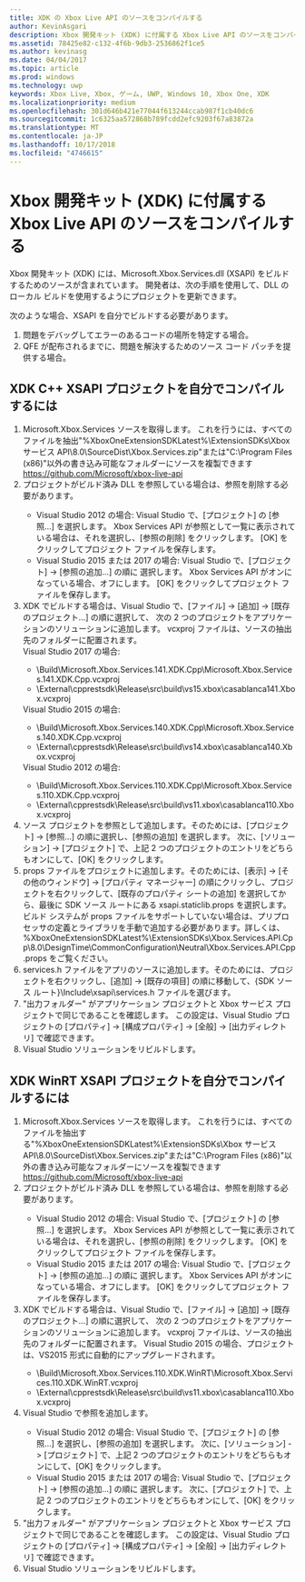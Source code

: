 ```yaml
---
title: XDK の Xbox Live API のソースをコンパイルする
author: KevinAsgari
description: Xbox 開発キット (XDK) に付属する Xbox Live API のソースをコンパイルする方法について説明します。
ms.assetid: 78425e82-c132-4f6b-9db3-2536862f1ce5
ms.author: kevinasg
ms.date: 04/04/2017
ms.topic: article
ms.prod: windows
ms.technology: uwp
keywords: Xbox Live, Xbox, ゲーム, UWP, Windows 10, Xbox One, XDK
ms.localizationpriority: medium
ms.openlocfilehash: 301d646b421e77044f613244ccab987f1cb40dc6
ms.sourcegitcommit: 1c6325aa572868b789fcdd2efc9203f67a83872a
ms.translationtype: MT
ms.contentlocale: ja-JP
ms.lasthandoff: 10/17/2018
ms.locfileid: "4746615"
---
```

# <a name="compile-the-xbox-developer-kit-xdk-xbox-live-api-source"></a>Xbox 開発キット (XDK) に付属する Xbox Live API のソースをコンパイルする

Xbox 開発キット (XDK) には、Microsoft.Xbox.Services.dll (XSAPI) をビルドするためのソースが含まれています。 開発者は、次の手順を使用して、DLL のローカル ビルドを使用するようにプロジェクトを更新できます。

次のような場合、XSAPI を自分でビルドする必要があります。
1. 問題をデバッグしてエラーのあるコードの場所を特定する場合。
1. QFE が配布されるまでに、問題を解決するためのソース コード パッチを提供する場合。

## <a name="to-compile-the-xdk-c-xsapi-project-for-yourself"></a>XDK C++ XSAPI プロジェクトを自分でコンパイルするには

<ol>
  <li> Microsoft.Xbox.Services ソースを取得します。 これを行うには、すべてのファイルを抽出"%XboxOneExtensionSDKLatest%\ExtensionSDKs\Xbox サービス API\8.0\SourceDist\Xbox.Services.zip"または"C:\Program Files (x86)"以外の書き込み可能なフォルダーにソースを複製できます<a href ="https://github.com/Microsoft/xbox-live-api">https://github.com/Microsoft/xbox-live-api</a></li>
  <li> プロジェクトがビルド済み DLL を参照している場合は、参照を削除する必要があります。</li>
    <ul>
      <li> Visual Studio 2012 の場合: Visual Studio で、[プロジェクト] の [参照...] を選択します。 Xbox Services API が参照として一覧に表示されている場合は、それを選択し、[参照の削除] をクリックします。 [OK] をクリックしてプロジェクト ファイルを保存します。</li>
      <li> Visual Studio 2015 または 2017 の場合: Visual Studio で、[プロジェクト] -> [参照の追加...] の順に 選択します。 Xbox Services API がオンになっている場合、オフにします。 [OK] をクリックしてプロジェクト ファイルを保存します。</li>
    </ul>
  <li> XDK でビルドする場合は、Visual Studio で、[ファイル] -> [追加] -> [既存のプロジェクト...] の順に選択して、 次の 2 つのプロジェクトをアプリケーションのソリューションに追加します。 vcxproj ファイルは、ソースの抽出先のフォルダーに配置されます。</li>
Visual Studio 2017 の場合: <ul>
      <li>\Build\Microsoft.Xbox.Services.141.XDK.Cpp\Microsoft.Xbox.Services.141.XDK.Cpp.vcxproj</li>   <li>\External\cpprestsdk\Release\src\build\vs15.xbox\casablanca141.Xbox.vcxproj</li>
    </ul>
Visual Studio 2015 の場合: <ul>
      <li>\Build\Microsoft.Xbox.Services.140.XDK.Cpp\Microsoft.Xbox.Services.140.XDK.Cpp.vcxproj</li> <li>\External\cpprestsdk\Release\src\build\vs14.xbox\casablanca140.Xbox.vcxproj</li>
    </ul>
Visual Studio 2012 の場合: <ul>
      <li>\Build\Microsoft.Xbox.Services.110.XDK.Cpp\Microsoft.Xbox.Services.110.XDK.Cpp.vcxproj</li> <li>\External\cpprestsdk\Release\src\build\vs11.xbox\casablanca110.Xbox.vcxproj</li>
    </ul>
    <li> ソース プロジェクトを参照として追加します。そのためには、[プロジェクト] -> [参照...] の順に選択し、[参照の追加] を選択します。 次に、[ソリューション] -> [プロジェクト] で、上記 2 つのプロジェクトのエントリをどちらもオンにして、[OK] をクリックします。</li>
    <li> props ファイルをプロジェクトに追加します。そのためには、[表示] -> [その他のウィンドウ] -> [プロパティ マネージャー] の順にクリックし、プロジェクトを右クリックして、[既存のプロパティ シートの追加] を選択してから、最後に SDK ソース ルートにある xsapi.staticlib.props を選択します。  ビルド システムが props ファイルをサポートしていない場合は、プリプロセッサの定義とライブラリを手動で追加する必要があります。詳しくは、%XboxOneExtensionSDKLatest%\ExtensionSDKs\Xbox.Services.API.Cpp\8.0\DesignTime\CommonConfiguration\Neutral\Xbox.Services.API.Cpp.props をご覧ください。</li>
    <li> services.h ファイルをアプリのソースに追加します。そのためには、プロジェクトを右クリックし、[追加] -> [既存の項目] の順に移動して、{SDK ソース ルート}\Include\xsapi\services.h ファイルを選びます。</li>
    <li> "出力フォルダー" がアプリケーション プロジェクトと Xbox サービス プロジェクトで同じであることを確認します。 この設定は、Visual Studio プロジェクトの [プロパティ] -> [構成プロパティ] -> [全般] -> [出力ディレクトリ] で確認できます。</li>
    <li> Visual Studio ソリューションをリビルドします。</li>
</ol>

## <a name="to-compile-the-xdk-winrt-xsapi-project-for-yourself"></a>XDK WinRT XSAPI プロジェクトを自分でコンパイルするには

<ol>
  <li> Microsoft.Xbox.Services ソースを取得します。 これを行うには、すべてのファイルを抽出する"%XboxOneExtensionSDKLatest%\ExtensionSDKs\Xbox サービス API\8.0\SourceDist\Xbox.Services.zip"または"C:\Program Files (x86)"以外の書き込み可能なフォルダーにソースを複製できます<a href ="https://github.com/Microsoft/xbox-live-api">https://github.com/Microsoft/xbox-live-api</a></li>
  <li> プロジェクトがビルド済み DLL を参照している場合は、参照を削除する必要があります。</li>
    <ul>
      <li> Visual Studio 2012 の場合: Visual Studio で、[プロジェクト] の [参照...] を選択します。 Xbox Services API が参照として一覧に表示されている場合は、それを選択し、[参照の削除] をクリックします。 [OK] をクリックしてプロジェクト ファイルを保存します。</li>
      <li> Visual Studio 2015 または 2017 の場合: Visual Studio で、[プロジェクト] -> [参照の追加...] の順に 選択します。 Xbox Services API がオンになっている場合、オフにします。 [OK] をクリックしてプロジェクト ファイルを保存します。</li>
    </ul>
  <li> XDK でビルドする場合は、Visual Studio で、[ファイル] -> [追加] -> [既存のプロジェクト...] の順に選択して、 次の 2 つのプロジェクトをアプリケーションのソリューションに追加します。 vcxproj ファイルは、ソースの抽出先のフォルダーに配置されます。  Visual Studio 2015 の場合、プロジェクトは、VS2015 形式に自動的にアップグレードされます。</li>
    <ul>
      <li>\Build\Microsoft.Xbox.Services.110.XDK.WinRT\Microsoft.Xbox.Services.110.XDK.WinRT.vcxproj</li> <li>\External\cpprestsdk\Release\src\build\vs11.xbox\casablanca110.Xbox.vcxproj</li>
    </ul>
  <li> Visual Studio で参照を追加します。</li>
    <ul>
      <li> Visual Studio 2012 の場合: Visual Studio で、[プロジェクト] の [参照...] を選択し、[参照の追加] を選択します。 次に、[ソリューション] -> [プロジェクト] で、上記 2 つのプロジェクトのエントリをどちらもオンにして、[OK] をクリックします。</li>
      <li> Visual Studio 2015 または 2017 の場合: Visual Studio で、[プロジェクト] -> [参照の追加...] の順に 選択します。 次に、[プロジェクト] で、上記 2 つのプロジェクトのエントリをどちらもオンにして、[OK] をクリックします。</li>
    </ul>
  <li> "出力フォルダー" がアプリケーション プロジェクトと Xbox サービス プロジェクトで同じであることを確認します。 この設定は、Visual Studio プロジェクトの [プロパティ] -> [構成プロパティ] -> [全般] -> [出力ディレクトリ] で確認できます。</li>
  <li> Visual Studio ソリューションをリビルドします。</li>
</ol>
